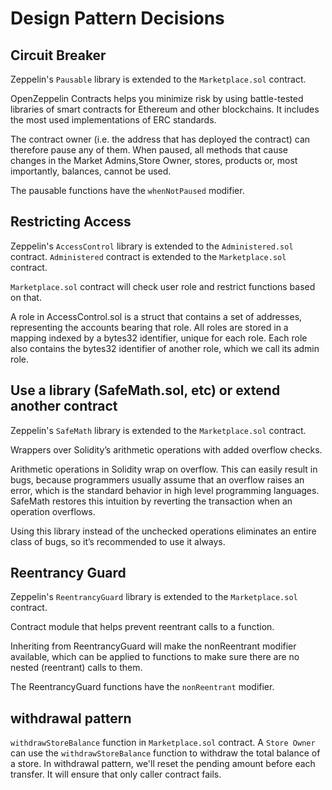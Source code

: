 # Design Pattern Decisions

## Circuit Breaker
Zeppelin's `Pausable` library is extended to the `Marketplace.sol` contract. 

OpenZeppelin Contracts helps you minimize risk by using battle-tested libraries of smart contracts for Ethereum and other blockchains. It includes the most used implementations of ERC standards.

The contract owner (i.e. the address that has deployed the contract) can therefore pause any of them. 
When paused, all methods that cause changes in the Market Admins,Store Owner, stores, products or, most importantly, balances, cannot be used. 

The pausable functions have the `whenNotPaused` modifier. 


## Restricting Access
Zeppelin's `AccessControl` library is extended to the `Administered.sol` contract. 
`Administered` contract is extended to the `Marketplace.sol` contract. 

`Marketplace.sol` contract will check user role and restrict functions based on that.

A role in AccessControl.sol is a struct that contains a set of addresses, representing the accounts bearing that role. All roles are stored in a mapping indexed by a bytes32 identifier, unique for each role.
Each role also contains the bytes32 identifier of another role, which we call its admin role.


## Use a library (SafeMath.sol, etc) or extend another contract

Zeppelin's `SafeMath` library is extended to the `Marketplace.sol` contract. 

Wrappers over Solidity’s arithmetic operations with added overflow checks.

Arithmetic operations in Solidity wrap on overflow. This can easily result in bugs, because programmers usually assume that an overflow raises an error, which is the standard behavior in high level programming languages. SafeMath restores this intuition by reverting the transaction when an operation overflows.

Using this library instead of the unchecked operations eliminates an entire class of bugs, so it’s recommended to use it always.

## Reentrancy Guard
Zeppelin's `ReentrancyGuard` library is extended to the `Marketplace.sol` contract. 

Contract module that helps prevent reentrant calls to a function.

Inheriting from ReentrancyGuard will make the nonReentrant modifier available, which can be applied to functions to make sure there are no nested (reentrant) calls to them.

The ReentrancyGuard functions have the `nonReentrant` modifier. 

## withdrawal pattern
`withdrawStoreBalance` function in `Marketplace.sol` contract.
A `Store Owner` can use the `withdrawStoreBalance` function to withdraw the total balance of a  store.
In withdrawal pattern, we'll reset the pending amount before each transfer. It will ensure that only caller contract fails.


